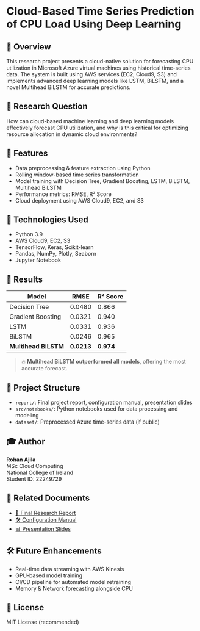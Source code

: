 # Cloud-Based Time Series Prediction of CPU Load Using Deep Learning

## 📘 Overview
This research project presents a cloud-native solution for forecasting CPU utilization in Microsoft Azure virtual machines using historical time-series data. The system is built using AWS services (EC2, Cloud9, S3) and implements advanced deep learning models like LSTM, BiLSTM, and a novel Multihead BiLSTM for accurate predictions.

## 🧠 Research Question
How can cloud-based machine learning and deep learning models effectively forecast CPU utilization, and why is this critical for optimizing resource allocation in dynamic cloud environments?

## 🚀 Features
- Data preprocessing & feature extraction using Python
- Rolling window-based time series transformation
- Model training with Decision Tree, Gradient Boosting, LSTM, BiLSTM, Multihead BiLSTM
- Performance metrics: RMSE, R² Score
- Cloud deployment using AWS Cloud9, EC2, and S3

## 🔧 Technologies Used
- Python 3.9
- AWS Cloud9, EC2, S3
- TensorFlow, Keras, Scikit-learn
- Pandas, NumPy, Plotly, Seaborn
- Jupyter Notebook

## 🧪 Results
| Model                | RMSE   | R² Score |
|---------------------|--------|----------|
| Decision Tree        | 0.0480 | 0.866    |
| Gradient Boosting    | 0.0321 | 0.940    |
| LSTM                 | 0.0331 | 0.936    |
| BiLSTM               | 0.0246 | 0.965    |
| **Multihead BiLSTM** | **0.0213** | **0.974** |

> 🔥 **Multihead BiLSTM outperformed all models**, offering the most accurate forecast.

## 📂 Project Structure
- `report/`: Final project report, configuration manual, presentation slides
- `src/notebooks/`: Python notebooks used for data processing and modeling
- `dataset/`: Preprocessed Azure time-series data (if public)

## 🎓 Author
**Rohan Ajila**  
MSc Cloud Computing  
National College of Ireland  
Student ID: 22249729  

## 📄 Related Documents
- [📄 Final Research Report](./report/MSc%20Research%20Project%20Report.pdf)
- [🛠️ Configuration Manual](./report/Configuration%20Manual.pdf)
- [📊 Presentation Slides](./report/Presentation%20Slides.pptx)

## 🛠️ Future Enhancements
- Real-time data streaming with AWS Kinesis
- GPU-based model training
- CI/CD pipeline for automated model retraining
- Memory & Network forecasting alongside CPU

## 📃 License
MIT License (recommended)

